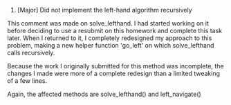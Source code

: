 1. [Major] Did not implement the left-hand algorithm recursively 

This comment was made on solve_lefthand. I had started working on it before deciding to use a resubmit on this homework and complete this task later. When I returned to it, I completely redesigned my approach to this problem, making a new helper function 'go_left' on which solve_lefthand calls recursively. 

Because the work I originally submitted for this method was incomplete, the changes I made were more of a complete redesign than a limited tweaking of a few lines. 

Again, the affected methods are solve_lefthand() and left_navigate() 



